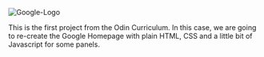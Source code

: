 ![Google-Logo](https://user-images.githubusercontent.com/66780327/112620395-c3381280-8e28-11eb-872e-19d1cf31583a.png)

This is the first project from the Odin Curriculum. In this case, we are going to re-create the Google Homepage with plain HTML, CSS and a little bit of Javascript for some panels. 

